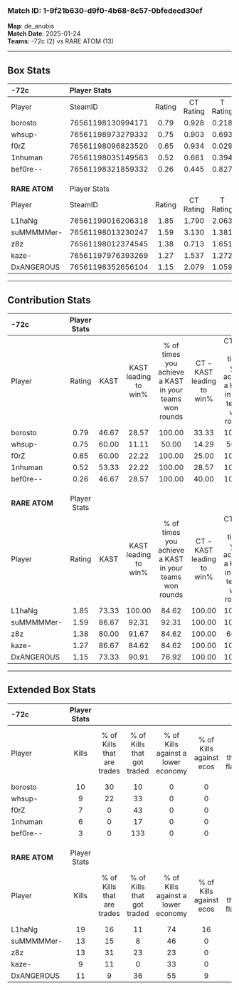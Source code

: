 ### Match ID: 1-9f21b630-d9f0-4b68-8c57-0bfedecd30ef  
**Map**: de_anubis  
**Match Date**: 2025-01-24  
**Teams**: -72c (2) vs RARE ATOM (13)  

---  

## Box Stats  

| **-72c**      | Player Stats      |        |           |          |       |       |       |         |        |      |     |
| :- | :- | :-: | :-: | :-: | :-: | :-: | :-: | :-: | :-: | :-: | :-: |
| Player        | SteamID           | Rating | CT Rating | T Rating | KAST  |  ADR  | Kills | Assists | Deaths | K/D  | HS% |
| borosto       | 76561198130994171 |  0.79  |   0.928   |  0.218   | 46.67 | 77.9  |  10   |    3    |   13   | 0.77 | 50  |
| whsup-        | 76561198973279332 |  0.75  |   0.903   |  0.693   | 60.00 | 71.1  |   9   |    1    |   14   | 0.64 | 44  |
| f0rZ          | 76561198096823520 |  0.65  |   0.934   |  0.029   | 60.00 | 48.9  |   7   |    2    |   12   | 0.58 | 57  |
| 1nhuman       | 76561198035149563 |  0.52  |   0.661   |  0.394   | 53.33 | 65.1  |   6   |    2    |   14   | 0.43 | 66  |
| bef0re--      | 76561198321859332 |  0.26  |   0.445   |  0.827   | 46.67 | 52.3  |   3   |    2    |   14   | 0.21 |  0  |
|               |                   |        |           |          |       |       |       |         |        |      |     |
|               |                   |        |           |          |       |       |       |         |        |      |     |
|               |                   |        |           |          |       |       |       |         |        |      |     |
| **RARE ATOM** | Player Stats      |        |           |          |       |       |       |         |        |      |     |
| Player        | SteamID           | Rating | CT Rating | T Rating | KAST  |  ADR  | Kills | Assists | Deaths | K/D  | HS% |
| L1haNg        | 76561199016206318 |  1.85  |   1.790   |  2.063   | 73.33 | 119.7 |  19   |    3    |   7    | 2.71 | 57  |
| suMMMMMer-    | 76561198013230247 |  1.59  |   3.130   |  1.381   | 86.67 | 106.7 |  13   |    8    |   7    | 1.86 | 53  |
| z8z           | 76561198012374545 |  1.38  |   0.713   |  1.651   | 80.00 | 79.0  |  13   |    3    |   8    | 1.63 | 61  |
| kaze-         | 76561197976393269 |  1.27  |   1.537   |  1.272   | 86.67 | 48.5  |   9   |    2    |   3    | 3.00 | 44  |
| DxANGEROUS    | 76561198352656104 |  1.15  |   2.079   |  1.059   | 73.33 | 96.5  |  11   |    6    |   12   | 0.92 | 54  |
---  

## Contribution Stats  

| **-72c**      | Player Stats |       |                      |                                                        |                           |                                                             |                          |                                                            |
| :- | :-: | :-: | :-: | :-: | :-: | :-: | :-: | :-: |
| Player        |    Rating    | KAST  | KAST leading to win% | % of times you achieve a KAST in your teams won rounds | CT - KAST leading to win% | CT - % of times you achieve a KAST in your teams won rounds | T - KAST leading to win% | T - % of times you achieve a KAST in your teams won rounds |
| borosto       |     0.79     | 46.67 |        28.57         |                         100.00                         |           33.33           |                           100.00                            |           0.00           |                            0.00                            |
| whsup-        |     0.75     | 60.00 |        11.11         |                         50.00                          |           14.29           |                            50.00                            |           0.00           |                            0.00                            |
| f0rZ          |     0.65     | 60.00 |        22.22         |                         100.00                         |           25.00           |                           100.00                            |           0.00           |                            0.00                            |
| 1nhuman       |     0.52     | 53.33 |        22.22         |                         100.00                         |           28.57           |                           100.00                            |           0.00           |                            0.00                            |
| bef0re--      |     0.26     | 46.67 |        28.57         |                         100.00                         |           40.00           |                           100.00                            |           0.00           |                            0.00                            |
|               |              |       |                      |                                                        |                           |                                                             |                          |                                                            |
|               |              |       |                      |                                                        |                           |                                                             |                          |                                                            |
|               |              |       |                      |                                                        |                           |                                                             |                          |                                                            |
| **RARE ATOM** | Player Stats |       |                      |                                                        |                           |                                                             |                          |                                                            |
| Player        |    Rating    | KAST  | KAST leading to win% | % of times you achieve a KAST in your teams won rounds | CT - KAST leading to win% | CT - % of times you achieve a KAST in your teams won rounds | T - KAST leading to win% | T - % of times you achieve a KAST in your teams won rounds |
| L1haNg        |     1.85     | 73.33 |        100.00        |                         84.62                          |          100.00           |                           100.00                            |          100.00          |                           80.00                            |
| suMMMMMer-    |     1.59     | 86.67 |        92.31         |                         92.31                          |          100.00           |                           100.00                            |          90.00           |                           90.00                            |
| z8z           |     1.38     | 80.00 |        91.67         |                         84.62                          |          100.00           |                            66.67                            |          90.00           |                           90.00                            |
| kaze-         |     1.27     | 86.67 |        84.62         |                         84.62                          |          100.00           |                           100.00                            |          80.00           |                           80.00                            |
| DxANGEROUS    |     1.15     | 73.33 |        90.91         |                         76.92                          |          100.00           |                           100.00                            |          87.50           |                           70.00                            |
---  

## Extended Box Stats  

| **-72c**      | Player Stats |                            |                            |                                    |                         |                              |                                 |        |                             |                                     |                          |                               |                            |
| :- | :-: | :-: | :-: | :-: | :-: | :-: | :-: | :-: | :-: | :-: | :-: | :-: | :-: |
| Player        |    Kills     | % of Kills that are trades | % of Kills that got traded | % of Kills against a lower economy | % of Kills against ecos | % of Kills that are flawless | % of Kills that are close duels | Deaths | % of Deaths that get traded | % of Deaths against a lower economy | % of Deaths against ecos | % of Deaths that are flawless | % of Deaths that are close |
| borosto       |      10      |             30             |             10             |                 0                  |            0            |              70              |                0                |   13   |              0              |                  0                  |            0             |              54               |             8              |
| whsup-        |      9       |             22             |             33             |                 0                  |            0            |              67              |                0                |   14   |             21              |                  7                  |            7             |              71               |             7              |
| f0rZ          |      7       |             0              |             43             |                 0                  |            0            |              57              |                0                |   12   |             25              |                  0                  |            0             |              92               |             8              |
| 1nhuman       |      6       |             0              |             17             |                 0                  |            0            |              67              |               17                |   14   |              7              |                  0                  |            0             |              64               |             14             |
| bef0re--      |      3       |             0              |            133             |                 0                  |            0            |             133              |                0                |   14   |             29              |                  0                  |            0             |              29               |             14             |
|               |              |                            |                            |                                    |                         |                              |                                 |        |                             |                                     |                          |                               |                            |
|               |              |                            |                            |                                    |                         |                              |                                 |        |                             |                                     |                          |                               |                            |
|               |              |                            |                            |                                    |                         |                              |                                 |        |                             |                                     |                          |                               |                            |
| **RARE ATOM** | Player Stats |                            |                            |                                    |                         |                              |                                 |        |                             |                                     |                          |                               |                            |
| Player        |    Kills     | % of Kills that are trades | % of Kills that got traded | % of Kills against a lower economy | % of Kills against ecos | % of Kills that are flawless | % of Kills that are close duels | Deaths | % of Deaths that get traded | % of Deaths against a lower economy | % of Deaths against ecos | % of Deaths that are flawless | % of Deaths that are close |
| L1haNg        |      19      |             16             |             11             |                 74                 |           16            |              79              |                5                |   7    |             14              |                 29                  |            0             |              86               |             0              |
| suMMMMMer-    |      13      |             15             |             8              |                 46                 |            0            |              62              |               15                |   7    |             57              |                 29                  |            0             |              43               |             0              |
| z8z           |      13      |             31             |             23             |                 23                 |            0            |              62              |                8                |   8    |             25              |                 25                  |            13            |              75               |             0              |
| kaze-         |      9       |             11             |             0              |                 33                 |            0            |              78              |                0                |   3    |             33              |                 33                  |            0             |              100              |             0              |
| DxANGEROUS    |      11      |             9              |             36             |                 55                 |            9            |              27              |               27                |   12   |             25              |                 42                  |            8             |              58               |             8              |
